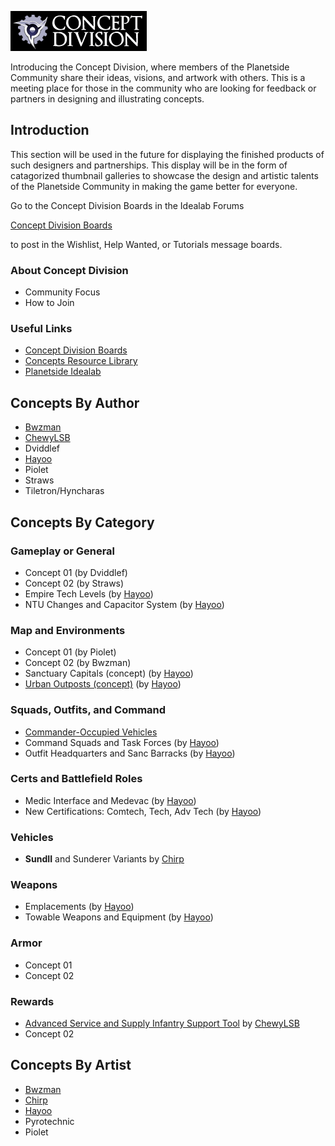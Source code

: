 ![Image:Conceptdivision_logo.gif](../images/Conceptdivision_logo.gif "Image:Conceptdivision_logo.gif")

Introducing the Concept Division, where members of the Planetside Community
share their ideas, visions, and artwork with others. This is a meeting place for
those in the community who are looking for feedback or partners in designing and
illustrating concepts.

## Introduction

This section will be used in the future for displaying the finished products of
such designers and partnerships. This display will be in the form of catagorized
thumbnail galleries to showcase the design and artistic talents of the
Planetside Community in making the game better for everyone.

Go to the Concept Division Boards in the Idealab Forums

[Concept Division Boards](http://comms.planetsidesyndicate.com/forumdisplay.php?f=23)

to post in the Wishlist, Help Wanted, or Tutorials message boards.

### About Concept Division

- Community Focus
- How to Join

### Useful Links

- [Concept Division Boards](http://comms.planetsidesyndicate.com/forumdisplay.php?f=23)
- [Concepts Resource Library](http://comms.planetsidesyndicate.com/forumdisplay.php?f=45)
- [Planetside Idealab](http://www.planetside-idealab.com/index.shtml)

## Concepts By Author

- [Bwzman](Bwzman.md)
- [ChewyLSB](User:ChewyLSB.md)
- Dviddlef
- [Hayoo](Hayoo.md)
- Piolet
- Straws
- Tiletron/Hyncharas

## Concepts By Category

### Gameplay or General

- Concept 01 (by Dviddlef)
- Concept 02 (by Straws)
- Empire Tech Levels (by [Hayoo](Hayoo.md))
- NTU Changes and Capacitor System (by [Hayoo](Hayoo.md))

### Map and Environments

- Concept 01 (by Piolet)
- Concept 02 (by Bwzman)
- Sanctuary Capitals (concept) (by [Hayoo](Hayoo.md))
- [Urban Outposts (concept)](<Urban_Outposts_(concept).md>) (by
  [Hayoo](Hayoo.md))

### Squads, Outfits, and Command

- [Commander-Occupied Vehicles](http://comms.planetsidesyndicate.com/showthread.php?t=1311)
- Command Squads and Task Forces (by [Hayoo](Hayoo.md))
- Outfit Headquarters and Sanc Barracks (by [Hayoo](Hayoo.md))

### Certs and Battlefield Roles

- Medic Interface and Medevac (by [Hayoo](user:Hayoo.md))
- New Certifications: Comtech, Tech, Adv Tech (by [Hayoo](Hayoo.md))

### Vehicles

- **SundII** and Sunderer Variants by [Chirp](User:Chirp.md)

### Weapons

- Emplacements (by [Hayoo](Hayoo.md))
- Towable Weapons and Equipment (by [Hayoo](Hayoo.md))

### Armor

- Concept 01
- Concept 02

### Rewards

- [Advanced Service and Supply Infantry Support Tool](Advanced_Service_and_Supply_Infantry_Support_Tool.md)
  by [ChewyLSB](User:ChewyLSB.md)
- Concept 02

## Concepts By Artist

- [Bwzman](Bwzman.md)
- [Chirp](user:Chirp.md)
- [Hayoo](Hayoo.md)
- Pyrotechnic
- Piolet

<!--[Category:Idealab](Category:Idealab.md)-->
